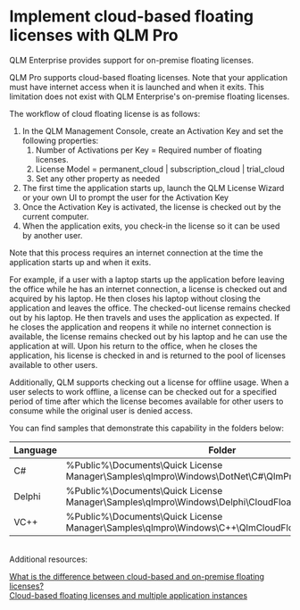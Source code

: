 # Implement cloud-based floating licenses with QLM Pro

QLM Enterprise provides support for on-premise floating licenses.

QLM Pro supports cloud-based floating licenses. Note that your application must have internet access when it is launched and when it exits. This limitation does not exist with QLM Enterprise's on-premise floating licenses.

The workflow of cloud floating license is as follows:

1. In the QLM Management Console, create an Activation Key and set the following properties:
   1. Number of Activations per Key = Required number of floating licenses.
   2. License Model = permanent\_cloud | subscription\_cloud | trial\_cloud
   3. Set any other property as needed
2. The first time the application starts up, launch the QLM License Wizard or your own UI to prompt the user for the Activation Key
3. Once the Activation Key is activated, the license is checked out by the current computer.
4. When the application exits, you check-in the license so it can be used by another user.

Note that this process requires an internet connection at the time the application starts up and when it exits.

For example, if a user with a laptop starts up the application before leaving the office while he has an internet connection, a license is checked out and acquired by his laptop. He then closes his laptop without closing the application and leaves the office. The checked-out license remains checked out by his laptop. He then travels and uses the application as expected. If he closes the application and reopens it while no internet connection is available, the license remains checked out by his laptop and he can use the application at will. Upon his return to the office, when he closes the application, his license is checked in and is returned to the pool of licenses available to other users.

Additionally, QLM supports checking out a license for offline usage. When a user selects to work offline, a license can be checked out for a specified period of time after which the license becomes available for other users to consume while the original user is denied access.



You can find samples that demonstrate this capability in the folders below:

| Language | Folder                                                                                            |
| -------- | ------------------------------------------------------------------------------------------------- |
| C#       | %Public%\Documents\Quick License Manager\Samples\qlmpro\Windows\DotNet\C#\QlmProFloatingLicense   |
| Delphi   | %Public%\Documents\Quick License Manager\Samples\qlmpro\Windows\Delphi\CloudFloatingLicenseSample |
| VC++     | %Public%\Documents\Quick License Manager\Samples\qlmpro\Windows\C++\QlmCloudFloatingLicenseSample |

\
Additional resources:

[What is the difference between cloud-based and on-premise floating licenses?](../../faq/what-is-the-difference-between-cloud-based-and-on-premise-floating-licenses.md)\
[Cloud-based floating licenses and multiple application instances](cloud-based-floating-licenses-and-multiple-application-instances.md)
